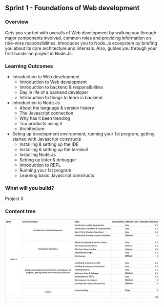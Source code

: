 ## Sprint 1 - Foundations of Web development

### Overview

Gets you started with overalls of Web development by walking you through major components involved, common roles and providing information on role-wise responsibilities. Introduces you to Node.Js ecosystem by briefing you about its core architecture and internals. Also, guides you through your first hands-on project in Node.Js.

### Learning Outcomes
- Introduction to Web development
	- Introduction to Web development
	- Introduction to backend & responsibilities
	- Day in life of a backend developer
	- Introduction to things to learn in backend
- Introduction to Node.Js
	- About the language & version history
	- The Javascript connection
	- Why has it been trending
	- Top products using it
	- Architecture
- Seting up development environment, running your 1st program,  getting started with Javascript constructs
	- Installing & setting up the IDE
	- Installing & setting up the terminal
	- Installing Node.Js
	- Setting up linter & debugger
	- Introduction to REPL
	- Running your 1st program
	- Learning basic Javascript constructs

### What will you build?
Project X

### Content tree

![](images/a.jpg)